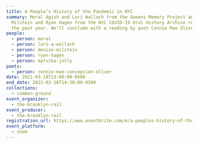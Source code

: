 ```yaml
---
title: A People’s History of the Pandemic in NYC
summary: Meral Agish and Lori Wallach from the Queens Memory Project and Denise
  Milstein and Ryan Hagen from the NYC COVID-19 Oral History Archive reflect on
  the past year. We’ll conclude with a reading by poet Connie Mae Oliver.
people:
  - person: meral
  - person: lori-a-wallach
  - person: denise-milstein
  - person: ryan-hagen
  - person: malvika-jolly
poets:
  - person: connie-mae-concepcion-oliver
date: 2021-03-18T13:00:00-0500
end_date: 2021-03-18T14:30:00-0500
collections:
  - common-ground
event_organizer:
  - the-brooklyn-rail
event_producer:
  - the-brooklyn-rail
registration_url: https://www.eventbrite.com/e/a-peoples-history-of-the-pandemic-in-nyc-tickets-145915466087
event_platform:
  - zoom
---
```

